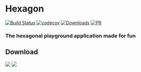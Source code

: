 # Hexagon

[![Build Status](https://travis-ci.com/Ferror/hexagon.svg?branch=main)](https://travis-ci.com/Ferror/hexagon)
[![codecov](https://codecov.io/gh/Ferror/hexagon/branch/main/graph/badge.svg?token=6OQ8Z4RVB4)](https://codecov.io/gh/Ferror/hexagon)
[![Downloads](https://img.shields.io/amo/dw/hexagon)]()
[![PR](https://img.shields.io/github/commit-activity/m/ferror/hexagon)]()
### The hexagonal playground application made for fun

## Download

![](https://img.shields.io/badge/download-desktop-green)
![](https://img.shields.io/badge/download-CLI-green)
